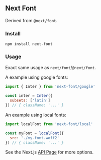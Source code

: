 ## Next Font

Derived from `@next/font`.

### Install

```
npm install next-font
```

### Usage

Exact same usage as `next/font`/`@next/font`.

A example using google fonts:

```jsx
import { Inter } from 'next-font/google'

const inter = Inter({
  subsets: ['latin']
}) // { className: '...' }
```

An example using local fonts:

```js
import localFont from 'next-font/local'

const myFont = localFont({
  src: './my-font.woff2'
}) // { className: '...' }
```

See the Next.js [API Page](https://nextjs.org/docs/app/api-reference/components/font) for more options.
